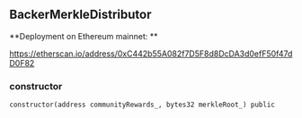 ## BackerMerkleDistributor

**Deployment on Ethereum mainnet: **

https://etherscan.io/address/0xC442b55A082f7D5F8d8DcDA3d0efF50f47dD0F82

### constructor

```solidity
constructor(address communityRewards_, bytes32 merkleRoot_) public
```

